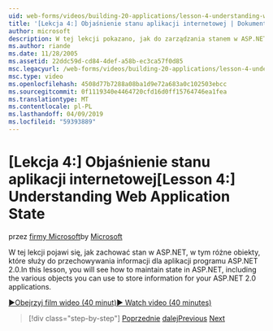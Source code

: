 ```yaml
---
uid: web-forms/videos/building-20-applications/lesson-4-understanding-web-application-state
title: '[Lekcja 4:] Objaśnienie stanu aplikacji internetowej | Dokumentacja firmy Microsoft'
author: microsoft
description: W tej lekcji pokazano, jak do zarządzania stanem w ASP.NET, w tym różne obiekty, które służy do przechowywania informacji o swojej aplikacji programu ASP.NET 2.0...
ms.author: riande
ms.date: 11/28/2005
ms.assetid: 22ddc59d-cd84-4def-a58b-ec3ca57f0d85
msc.legacyurl: /web-forms/videos/building-20-applications/lesson-4-understanding-web-application-state
msc.type: video
ms.openlocfilehash: 4508d77b7288a08ba1d9e72a683a0c102503ebcc
ms.sourcegitcommit: 0f1119340e4464720cfd16d0ff15764746ea1fea
ms.translationtype: MT
ms.contentlocale: pl-PL
ms.lasthandoff: 04/09/2019
ms.locfileid: "59393889"
---
```

# <a name="lesson-4-understanding-web-application-state"></a><span data-ttu-id="6b470-103">[Lekcja 4:] Objaśnienie stanu aplikacji internetowej</span><span class="sxs-lookup"><span data-stu-id="6b470-103">[Lesson 4:] Understanding Web Application State</span></span>

<span data-ttu-id="6b470-104">przez [firmy Microsoft](https://github.com/microsoft)</span><span class="sxs-lookup"><span data-stu-id="6b470-104">by [Microsoft](https://github.com/microsoft)</span></span>

<span data-ttu-id="6b470-105">W tej lekcji pojawi się, jak zachować stan w ASP.NET, w tym różne obiekty, które służy do przechowywania informacji dla aplikacji programu ASP.NET 2.0.</span><span class="sxs-lookup"><span data-stu-id="6b470-105">In this lesson, you will see how to maintain state in ASP.NET, including the various objects you can use to store information for your ASP.NET 2.0 applications.</span></span>

[<span data-ttu-id="6b470-106">&#9654;Obejrzyj film wideo (40 minut)</span><span class="sxs-lookup"><span data-stu-id="6b470-106">&#9654; Watch video (40 minutes)</span></span>](https://channel9.msdn.com/Blogs/ASP-NET-Site-Videos/lesson-4-understanding-web-application-state)

> [!div class="step-by-step"]
> <span data-ttu-id="6b470-107">[Poprzednie](lesson-3-understanding-more-about-events-and-postback.md)
> [dalej](lesson-5-debugging-and-tracing-your-website.md)</span><span class="sxs-lookup"><span data-stu-id="6b470-107">[Previous](lesson-3-understanding-more-about-events-and-postback.md)
[Next](lesson-5-debugging-and-tracing-your-website.md)</span></span>
